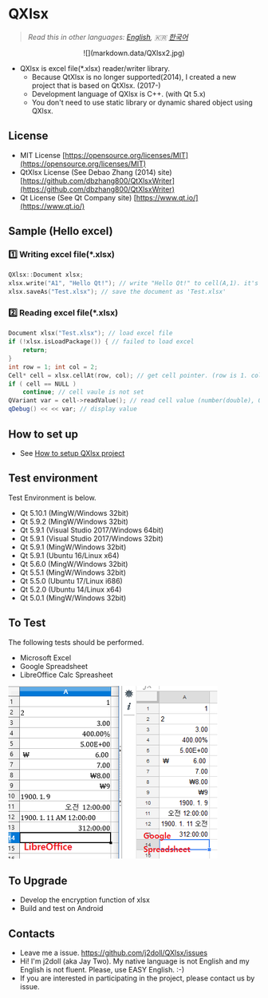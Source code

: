 # QXlsx

> *Read this in other languages: [English](README.md), :kr: [한국어](README.ko.md)*

<p align="center"> 
![](markdown.data/QXlsx2.jpg)
</p>

* QXlsx is excel file(*.xlsx) reader/writer library.
  * Because QtXlsx is no longer supported(2014), I created a new project that is based on QtXlsx. (2017-)
  * Development language of QXlsx is C++. (with Qt 5.x)
  * You don't need to use static library or dynamic shared object using QXlsx.


## License
* MIT License [https://opensource.org/licenses/MIT](https://opensource.org/licenses/MIT)
* QtXlsx License (See Debao Zhang (2014) site) [https://github.com/dbzhang800/QtXlsxWriter](https://github.com/dbzhang800/QtXlsxWriter)
* Qt License (See Qt Company site) [https://www.qt.io/](https://www.qt.io/) 

## Sample (Hello excel)

### :one: Writing excel file(*.xlsx)
```cpp
QXlsx::Document xlsx;
xlsx.write("A1", "Hello Qt!"); // write "Hello Qt!" to cell(A,1). it's shared string.
xlsx.saveAs("Test.xlsx"); // save the document as 'Test.xlsx'
```

### :two: Reading excel file(*.xlsx)
```cpp
Document xlsx("Test.xlsx"); // load excel file
if (!xlsx.isLoadPackage()) { // failed to load excel 		
	return;
}
int row = 1; int col = 2;
Cell* cell = xlsx.cellAt(row, col); // get cell pointer. (row is 1. column is 2.)
if ( cell == NULL )
	continue; // cell vaule is not set
QVariant var = cell->readValue(); // read cell value (number(double), QDateTime, QString ...)
qDebug() << << var; // display value
```

## How to set up
* See [How to setup QXlsx project](HowToSetProject.md)

## Test environment
Test Environment is below.
- Qt 5.10.1 (MingW/Windows 32bit)
- Qt 5.9.2 (MingW/Windows 32bit)
- Qt 5.9.1 (Visual Studio 2017/Windows 64bit)
- Qt 5.9.1 (Visual Studio 2017/Windows 32bit)
- Qt 5.9.1 (MingW/Windows 32bit)
- Qt 5.9.1 (Ubuntu 16/Linux x64)
- Qt 5.6.0 (MingW/Windows 32bit)
- Qt 5.5.1 (MingW/Windows 32bit)
- Qt 5.5.0 (Ubuntu 17/Linux i686)
- Qt 5.2.0 (Ubuntu 14/Linux x64)
- Qt 5.0.1 (MingW/Windows 32bit)

## To Test
The following tests should be performed.
- Microsoft Excel
- Google Spreadsheet
- LibreOffice Calc Spreasheet

![](markdown.data/LibreOffice-Google-XLSX.png)

## To Upgrade
- Develop the encryption function of xlsx
- Build and test on Android

## Contacts
* Leave me a issue. https://github.com/j2doll/QXlsx/issues
* Hi! I'm j2doll (aka Jay Two). My native language is not English and my English is not fluent. Please, use EASY English. :-)
* If you are interested in participating in the project, please contact us by issue.
